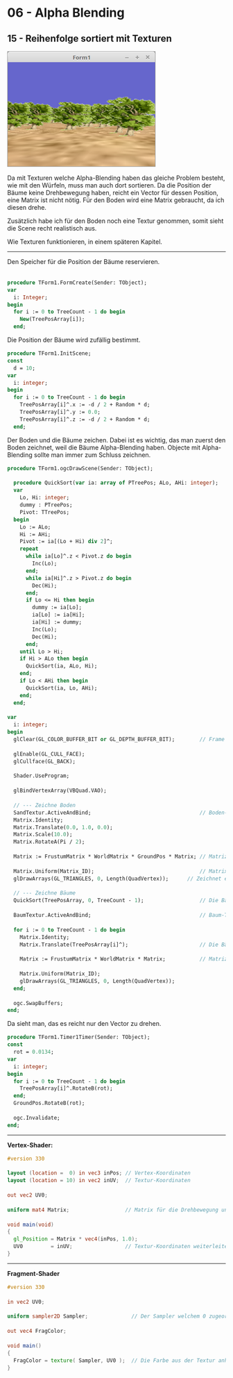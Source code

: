# 06 - Alpha Blending
## 15 - Reihenfolge sortiert mit Texturen

![image.png](image.png)

Da mit Texturen welche Alpha-Blending haben das gleiche Problem besteht, wie mit den Würfeln, muss man auch dort sortieren.
Da die Position der Bäume keine Drehbewegung haben, reicht ein Vector für dessen Position, eine Matrix ist nicht nötig.
Für den Boden wird eine Matrix gebraucht, da ich diesen drehe.

Zusätzlich habe ich für den Boden noch eine Textur genommen, somit sieht die Scene recht realistisch aus.

Wie Texturen funktionieren, in einem späteren Kapitel.

---
Den Speicher für die Position der Bäume reservieren.

```pascal

procedure TForm1.FormCreate(Sender: TObject);
var
  i: Integer;
begin
  for i := 0 to TreeCount - 1 do begin
    New(TreePosArray[i]);
  end;
```

Die Position der Bäume  wird zufällig bestimmt.

```pascal
procedure TForm1.InitScene;
const
  d = 10;
var
  i: integer;
begin
  for i := 0 to TreeCount - 1 do begin
    TreePosArray[i]^.x := -d / 2 + Random * d;
    TreePosArray[i]^.y := 0.0;
    TreePosArray[i]^.z := -d / 2 + Random * d;
  end;
```

Der Boden und die Bäume zeichen.
Dabei ist es wichtig, das man zuerst den Boden zeichnet, weil die Bäume Alpha-Blending haben.
Objecte mit Alpha-Blending sollte man immer zum Schluss zeichnen.

```pascal
procedure TForm1.ogcDrawScene(Sender: TObject);

  procedure QuickSort(var ia: array of PTreePos; ALo, AHi: integer);
  var
    Lo, Hi: integer;
    dummy : PTreePos;
    Pivot: TTreePos;
  begin
    Lo := ALo;
    Hi := AHi;
    Pivot := ia[(Lo + Hi) div 2]^;
    repeat
      while ia[Lo]^.z < Pivot.z do begin
        Inc(Lo);
      end;
      while ia[Hi]^.z > Pivot.z do begin
        Dec(Hi);
      end;
      if Lo <= Hi then begin
        dummy := ia[Lo];
        ia[Lo] := ia[Hi];
        ia[Hi] := dummy;
        Inc(Lo);
        Dec(Hi);
      end;
    until Lo > Hi;
    if Hi > ALo then begin
      QuickSort(ia, ALo, Hi);
    end;
    if Lo < AHi then begin
      QuickSort(ia, Lo, AHi);
    end;
  end;

var
  i: integer;
begin
  glClear(GL_COLOR_BUFFER_BIT or GL_DEPTH_BUFFER_BIT);        // Frame und Tiefen-Puffer löschen.

  glEnable(GL_CULL_FACE);
  glCullface(GL_BACK);

  Shader.UseProgram;

  glBindVertexArray(VBQuad.VAO);

  // --- Zeichne Boden
  SandTextur.ActiveAndBind;                                   // Boden-Textur binden
  Matrix.Identity;
  Matrix.Translate(0.0, 1.0, 0.0);
  Matrix.Scale(10.0);
  Matrix.RotateA(Pi / 2);

  Matrix := FrustumMatrix * WorldMatrix * GroundPos * Matrix; // Matrizen multiplizieren.

  Matrix.Uniform(Matrix_ID);                                  // Matrix dem Shader übergeben.
  glDrawArrays(GL_TRIANGLES, 0, Length(QuadVertex));      // Zeichnet einen kleinen Würfel.

  // --- Zeichne Bäume
  QuickSort(TreePosArray, 0, TreeCount - 1);                  // Die Bäume sortieren.

  BaumTextur.ActiveAndBind;                                   // Baum-Textur binden

  for i := 0 to TreeCount - 1 do begin
    Matrix.Identity;
    Matrix.Translate(TreePosArray[i]^);                       // Die Bäume an die richtige Position bringen

    Matrix := FrustumMatrix * WorldMatrix * Matrix;           // Matrizen multiplizieren.

    Matrix.Uniform(Matrix_ID);
    glDrawArrays(GL_TRIANGLES, 0, Length(QuadVertex));
  end;

  ogc.SwapBuffers;
end;
```

Da sieht man, das es reicht nur den Vector zu drehen.

```pascal
procedure TForm1.Timer1Timer(Sender: TObject);
const
  rot = 0.0134;
var
  i: integer;
begin
  for i := 0 to TreeCount - 1 do begin
    TreePosArray[i]^.RotateB(rot);
  end;
  GroundPos.RotateB(rot);

  ogc.Invalidate;
end;
```


---
**Vertex-Shader:**

```glsl
#version 330

layout (location =  0) in vec3 inPos; // Vertex-Koordinaten
layout (location = 10) in vec2 inUV;  // Textur-Koordinaten

out vec2 UV0;

uniform mat4 Matrix;                  // Matrix für die Drehbewegung und Frustum.

void main(void)
{
  gl_Position = Matrix * vec4(inPos, 1.0);
  UV0         = inUV;                 // Textur-Koordinaten weiterleiten.
}

```


---
**Fragment-Shader**

```glsl
#version 330

in vec2 UV0;

uniform sampler2D Sampler;              // Der Sampler welchem 0 zugeordnet wird.

out vec4 FragColor;

void main()
{
  FragColor = texture( Sampler, UV0 );  // Die Farbe aus der Textur anhand der Koordinten auslesen.
}

```


